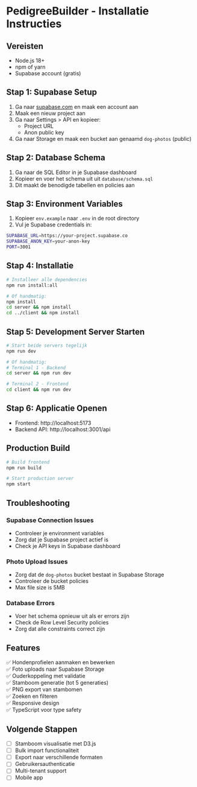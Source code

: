 # PedigreeBuilder - Installatie Instructies

## Vereisten

- Node.js 18+ 
- npm of yarn
- Supabase account (gratis)

## Stap 1: Supabase Setup

1. Ga naar [supabase.com](https://supabase.com) en maak een account aan
2. Maak een nieuw project aan
3. Ga naar Settings > API en kopieer:
   - Project URL
   - Anon public key
4. Ga naar Storage en maak een bucket aan genaamd `dog-photos` (public)

## Stap 2: Database Schema

1. Ga naar de SQL Editor in je Supabase dashboard
2. Kopieer en voer het schema uit uit `database/schema.sql`
3. Dit maakt de benodigde tabellen en policies aan

## Stap 3: Environment Variables

1. Kopieer `env.example` naar `.env` in de root directory
2. Vul je Supabase credentials in:

```bash
SUPABASE_URL=https://your-project.supabase.co
SUPABASE_ANON_KEY=your-anon-key
PORT=3001
```

## Stap 4: Installatie

```bash
# Installeer alle dependencies
npm run install:all

# Of handmatig:
npm install
cd server && npm install
cd ../client && npm install
```

## Stap 5: Development Server Starten

```bash
# Start beide servers tegelijk
npm run dev

# Of handmatig:
# Terminal 1 - Backend
cd server && npm run dev

# Terminal 2 - Frontend  
cd client && npm run dev
```

## Stap 6: Applicatie Openen

- Frontend: http://localhost:5173
- Backend API: http://localhost:3001/api

## Production Build

```bash
# Build frontend
npm run build

# Start production server
npm start
```

## Troubleshooting

### Supabase Connection Issues
- Controleer je environment variables
- Zorg dat je Supabase project actief is
- Check je API keys in Supabase dashboard

### Photo Upload Issues
- Zorg dat de `dog-photos` bucket bestaat in Supabase Storage
- Controleer de bucket policies
- Max file size is 5MB

### Database Errors
- Voer het schema opnieuw uit als er errors zijn
- Check de Row Level Security policies
- Zorg dat alle constraints correct zijn

## Features

✅ Hondenprofielen aanmaken en bewerken  
✅ Foto uploads naar Supabase Storage  
✅ Ouderkoppeling met validatie  
✅ Stamboom generatie (tot 5 generaties)  
✅ PNG export van stambomen  
✅ Zoeken en filteren  
✅ Responsive design  
✅ TypeScript voor type safety  

## Volgende Stappen

- [ ] Stamboom visualisatie met D3.js
- [ ] Bulk import functionaliteit
- [ ] Export naar verschillende formaten
- [ ] Gebruikersauthenticatie
- [ ] Multi-tenant support
- [ ] Mobile app
